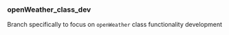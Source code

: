 ### openWeather_class_dev

Branch specifically to focus on `openWeather` class functionality development
